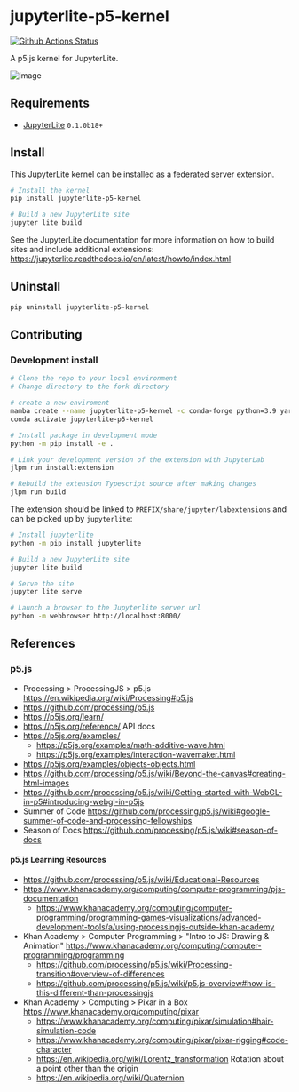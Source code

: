 # jupyterlite-p5-kernel

[![Github Actions Status](https://github.com/jupyterlite/p5-kernel/workflows/Build/badge.svg)](https://github.com/jupyterlite/p5-kernel/actions/workflows/build.yml)

A p5.js kernel for JupyterLite.

![image](https://user-images.githubusercontent.com/591645/135318337-8e63861c-c598-48db-8c90-2c86d3a8936b.png)

## Requirements

- [JupyterLite](https://github.com/jupyterlite/jupyterlite) `0.1.0b18+`

## Install

This JupyterLite kernel can be installed as a federated server extension.

```bash
# Install the kernel
pip install jupyterlite-p5-kernel

# Build a new JupyterLite site
jupyter lite build
```

See the JupyterLite documentation for more information on how to build sites and include additional extensions: https://jupyterlite.readthedocs.io/en/latest/howto/index.html

## Uninstall

```bash
pip uninstall jupyterlite-p5-kernel
```

## Contributing

### Development install

```bash
# Clone the repo to your local environment
# Change directory to the fork directory

# create a new enviroment
mamba create --name jupyterlite-p5-kernel -c conda-forge python=3.9 yarn jupyterlab
conda activate jupyterlite-p5-kernel

# Install package in development mode
python -m pip install -e .

# Link your development version of the extension with JupyterLab
jlpm run install:extension

# Rebuild the extension Typescript source after making changes
jlpm run build
```

The extension should be linked to `PREFIX/share/jupyter/labextensions` and can be picked up by `jupyterlite`:

```bash
# Install jupyterlite
python -m pip install jupyterlite

# Build a new JupyterLite site
jupyter lite build

# Serve the site
jupyter lite serve

# Launch a browser to the Jupyterlite server url
python -m webbrowser http://localhost:8000/
```

## References

### p5.js

- Processing > ProcessingJS > p5.js
  https://en.wikipedia.org/wiki/Processing#p5.js
- https://github.com/processing/p5.js
- https://p5js.org/learn/
- https://p5js.org/reference/ API docs
- https://p5js.org/examples/
  - https://p5js.org/examples/math-additive-wave.html
  - https://p5js.org/examples/interaction-wavemaker.html
- https://p5js.org/examples/objects-objects.html
- https://github.com/processing/p5.js/wiki/Beyond-the-canvas#creating-html-images
- https://github.com/processing/p5.js/wiki/Getting-started-with-WebGL-in-p5#introducing-webgl-in-p5js
- Summer of Code
  https://github.com/processing/p5.js/wiki#google-summer-of-code-and-processing-fellowships
- Season of Docs
  https://github.com/processing/p5.js/wiki#season-of-docs

#### p5.js Learning Resources

- https://github.com/processing/p5.js/wiki/Educational-Resources
- https://www.khanacademy.org/computing/computer-programming/pjs-documentation
  - https://www.khanacademy.org/computing/computer-programming/programming-games-visualizations/advanced-development-tools/a/using-processingjs-outside-khan-academy
- Khan Academy > Computer Programming > "Intro to JS: Drawing & Animation"
  https://www.khanacademy.org/computing/computer-programming/programming
  - https://github.com/processing/p5.js/wiki/Processing-transition#overview-of-differences
  - https://github.com/processing/p5.js/wiki/p5.js-overview#how-is-this-different-than-processingjs
- Khan Academy > Computing > Pixar in a Box
  https://www.khanacademy.org/computing/pixar
  - https://www.khanacademy.org/computing/pixar/simulation#hair-simulation-code
  - https://www.khanacademy.org/computing/pixar/pixar-rigging#code-character
  - https://en.wikipedia.org/wiki/Lorentz_transformation Rotation about a point other than the origin
  - https://en.wikipedia.org/wiki/Quaternion
